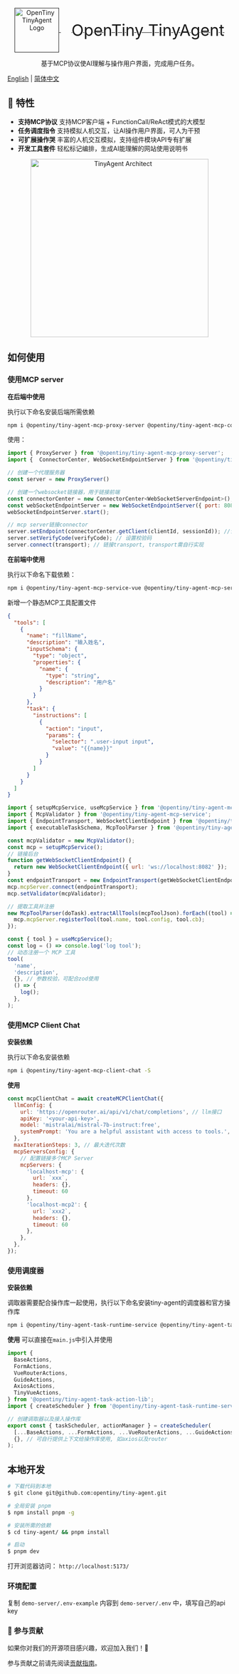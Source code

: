 <p align="center">
  <a href="" target="_blank" rel="noopener noreferrer">
    <img alt="OpenTiny TinyAgent Logo" src="./docs/src/public/logo.svg" height="100" style="max-width:100%;vertical-align: middle">
    <span style="font-size: 36px; vertical-align: middle; margin-left: 24px">OpenTiny TinyAgent</span>
  </a>
</p>
<p align="center"> 基于MCP协议使AI理解与操作用户界面，完成用户任务。</p>

[English](README.md) | [简体中文](README.zh-CN.md)

## 🌈 特性

- **支持MCP协议** 支持MCP客户端 + FunctionCall/ReAct模式的大模型
- **任务调度指令** 支持模拟人机交互，让AI操作用户界面，可人为干预
- **可扩展操作哭** 丰富的人机交互模拟，支持组件模块API专有扩展
- **开发工具套件** 轻松标记编排，生成AI能理解的网站使用说明书

<p align="center">
  <img alt="TinyAgent Architect" src="./docs/src/public/architect.svg" height="400" style="max-width:100%;vertical-align: middle">
</p>

## 如何使用

### 使用MCP server

**在后端中使用**

执行以下命名安装后端所需依赖

```bash
npm i @opentiny/tiny-agent-mcp-proxy-server @opentiny/tiny-agent-mcp-connector -S
```

使用：

```js
import { ProxyServer } from '@opentiny/tiny-agent-mcp-proxy-server';
import {  ConnectorCenter, WebSocketEndpointServer } from '@opentiny/tiny-agent-mcp-connector';

// 创建一个代理服务器
const server = new ProxyServer()

// 创建一个websocket链接器，用于链接前端
const connectorCenter = new ConnectorCenter<WebSocketServerEndpoint>();
const webSocketEndpointServer = new WebSocketEndpointServer({ port: 8082 }, connectorCenter);
webSocketEndpointServer.start();

// mcp server链接connector
server.setEndpoint(connectorCenter.getClient(clientId, sessionId)); //请求或其他渠道获取的clientId, sessionId
server.setVerifyCode(verifyCode); // 设置校验码
server.connect(transport); // 链接transport, transport需自行实现
```

**在前端中使用**

执行以下命名下载依赖：

```bash
npm i @opentiny/tiny-agent-mcp-service-vue @opentiny/tiny-agent-mcp-service @opentiny/tiny-agent-mcp-connector @opentiny/tiny-agent-task-mcp -S
```

新增一个静态MCP工具配置文件

```json
{
  "tools": [
    {
      "name": "fillName",
      "description": "输入姓名",
      "inputSchema": {
        "type": "object",
        "properties": {
          "name": {
            "type": "string",
            "description": "用户名"
          }
        }
      },
      "task": {
        "instructions": [
          {
            "action": "input",
            "params": {
              "selector": ".user-input input",
              "value": "{{name}}"
            }
          }
        ]
      }
    }
  ]
}
```

```js
import { setupMcpService, useMcpService } from '@opentiny/tiny-agent-mcp-service-vue';
import { McpValidator } from '@opentiny/tiny-agent-mcp-service';
import { EndpointTransport, WebSocketClientEndpoint } from '@opentiny/tiny-agent-mcp-connector';
import { executableTaskSchema, McpToolParser } from '@opentiny/tiny-agent-task-mcp';

const mcpValidator = new McpValidator();
const mcp = setupMcpService();
// 链接后台
function getWebSocketClientEndpoint() {
  return new WebSocketClientEndpoint({ url: 'ws://localhost:8082' });
}
const endpointTransport = new EndpointTransport(getWebSocketClientEndpoint);
mcp.mcpServer.connect(endpointTransport);
mcp.setValidator(mcpValidator);

// 提取工具并注册
new McpToolParser(doTask).extractAllTools(mcpToolJson).forEach((tool) => {
  mcp.mcpServer.registerTool(tool.name, tool.config, tool.cb);
});

const { tool } = useMcpService();
const log = () => console.log('log tool');
// 动态注册一个 MCP 工具
tool(
  'name',
  'description',
  {}, // 参数校验，可配合zod使用
  () => {
    log();
  },
);
```

### 使用MCP Client Chat

**安装依赖**

执行以下命名安装依赖

```bash
npm i @opentiny/tiny-agent-mcp-client-chat -S
```

**使用**

```js
const mcpClientChat = await createMCPClientChat({
  llmConfig: {
    url: 'https://openrouter.ai/api/v1/chat/completions', // llm接口
    apiKey: '<your-api-key>',
    model: 'mistralai/mistral-7b-instruct:free',
    systemPrompt: 'You are a helpful assistant with access to tools.',
  },
  maxIterationSteps: 3, // 最大迭代次数
  mcpServersConfig: {
    // 配置链接多个MCP Server
    mcpServers: {
      'localhost-mcp': {
        url: `xxx`,
        headers: {},
        timeout: 60
      },
      'localhost-mcp2': {
        url: `xxx2`,
        headers: {},
        timeout: 60
      },
    },
  },
});
```

### 使用调度器

**安装依赖**

调取器需要配合操作库一起使用，执行以下命名安装tiny-agent的调度器和官方操作库

```bash
npm i @opentiny/tiny-agent-task-runtime-service @opentiny/tiny-agent-task-action-lib -S
```

**使用**
可以直接在`main.js`中引入并使用

```js
import {
  BaseActions,
  FormActions,
  VueRouterActions,
  GuideActions,
  AxiosActions,
  TinyVueActions,
} from '@opentiny/tiny-agent-task-action-lib';
import { createScheduler } from '@opentiny/tiny-agent-task-runtime-service';

// 创建调取器以及接入操作库
export const { taskScheduler, actionManager } = createScheduler(
  [...BaseActions, ...FormActions, ...VueRouterActions, ...GuideActions, ...AxiosActions, ...TinyVueActions],
  {}, // 可自行提供上下文给操作库使用, 如axios以及router
);
```

## 本地开发

```sh
# 下载代码到本地
$ git clone git@github.com:opentiny/tiny-agent.git

# 全局安装 pnpm
$ npm install pnpm -g

# 安装所需的依赖
$ cd tiny-agent/ && pnpm install

# 启动
$ pnpm dev
```

打开浏览器访问： `http://localhost:5173/`

### 环境配置

复制 `demo-server/.env-example` 内容到 `demo-server/.env` 中，填写自己的api key

### 🤝 参与贡献

如果你对我们的开源项目感兴趣，欢迎加入我们！🎉

参与贡献之前请先阅读[贡献指南](CONTRIBUTING.zh-CN.md)。
